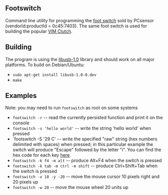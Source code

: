 Footswitch
----------

Command line utility for programming the [foot switch][1] sold by PCsensor (vendorId:productId = 0c45:7403). The same foot switch is used for building the popular [VIM Clutch][2].

Building
------------

The program is using the [libusb-1.0][3] library and should work on all major platforms. To build on Debian/Ubuntu:

 * `sudo apt-get install libusb-1.0-0.dev`
 * `make`

Examples
--------

Note: you may need to run `footswitch` as root on some systems

 * `footswitch -r` -- read the currently persisted function and print it on the console
 * `footswitch -s 'hello world'` -- write the string 'hello world' when pressed
 * `footswitch -S '29 C' -- write the specified "raw" string (hex numbers delimited with spaces) when pressed; in this particular example the switch will produce "Escape" followed by the letter "i". You can find the hex code for each key [here][4].
 * `footswitch -k f4 -m alt` -- produce Alt+F4 when the switch is pressed
 * `footswitch -k tab -m ctrl -m shift` -- produce Ctrl+Shift+Tab when the switch is pressed
 * `footswitch -x 10 -y -20` -- move the mouse cursor 10 pixels right and 20 pixels up
 * `footswitch -w 20` -- move the mouse wheel 20 units up

[1]: http://www.pcsensor.com/index.php?_a=viewProd&productId=2
[2]: https://github.com/alevchuk/vim-clutch
[3]: http://www.libusb.org/
[4]: http://www.freebsddiary.org/APC/usb_hid_usages.php

